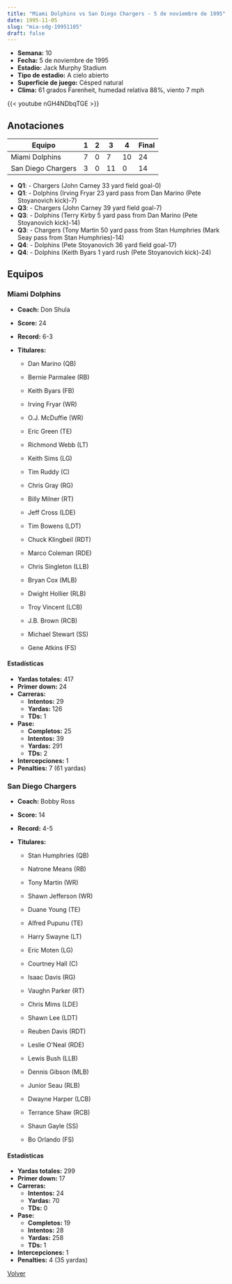 ```yaml
---
title: "Miami Dolphins vs San Diego Chargers - 5 de noviembre de 1995"
date: 1995-11-05
slug: "mia-sdg-19951105"
draft: false
---
```


- **Semana:** 10
- **Fecha:** 5 de noviembre de 1995
- **Estadio:** Jack Murphy Stadium
- **Tipo de estadio:** A cielo abierto
- **Superficie de juego:** Césped natural
- **Clima:** 61 grados Farenheit, humedad relativa 88%, viento 7 mph


{{< youtube nGH4NDbqTGE >}}


## Anotaciones
| Equipo | 1 | 2 | 3 | 4 | Final |
|--------|---|---|---|---|-------|
| Miami Dolphins  | 7 | 0 | 7 | 10  | 24 |
| San Diego Chargers  | 3 | 0 | 11 | 0  | 14 |
- **Q1**:  - Chargers (John Carney 33 yard field goal-0)
- **Q1**:  - Dolphins (Irving Fryar 23 yard pass from Dan Marino (Pete Stoyanovich kick)-7)
- **Q3**:  - Chargers (John Carney 39 yard field goal-7)
- **Q3**:  - Dolphins (Terry Kirby 5 yard pass from Dan Marino (Pete Stoyanovich kick)-14)
- **Q3**:  - Chargers (Tony Martin 50 yard pass from Stan Humphries (Mark Seay pass from Stan Humphries)-14)
- **Q4**:  - Dolphins (Pete Stoyanovich 36 yard field goal-17)
- **Q4**:  - Dolphins (Keith Byars 1 yard rush (Pete Stoyanovich kick)-24)


## Equipos


### Miami Dolphins
* **Coach:** Don Shula
* **Score:** 24
* **Record:** 6-3
* **Titulares:** 

  * Dan Marino (QB) 

  * Bernie Parmalee (RB) 

  * Keith Byars (FB) 

  * Irving Fryar (WR) 

  * O.J. McDuffie (WR) 

  * Eric Green (TE) 

  * Richmond Webb (LT) 

  * Keith Sims (LG) 

  * Tim Ruddy (C) 

  * Chris Gray (RG) 

  * Billy Milner (RT) 

  * Jeff Cross (LDE) 

  * Tim Bowens (LDT) 

  * Chuck Klingbeil (RDT) 

  * Marco Coleman (RDE) 

  * Chris Singleton (LLB) 

  * Bryan Cox (MLB) 

  * Dwight Hollier (RLB) 

  * Troy Vincent (LCB) 

  * J.B. Brown (RCB) 

  * Michael Stewart (SS) 

  * Gene Atkins (FS) 

#### Estadísticas
* **Yardas totales:** 417
* **Primer down:** 24
* **Carreras:**
  * **Intentos:** 29
  * **Yardas:** 126
  * **TDs:** 1
* **Pase:**
  * **Completos:** 25
  * **Intentos:** 39
  * **Yardas:** 291
  * **TDs:** 2
* **Intercepciones:** 1
* **Penalties:** 7 (61 yardas)

### San Diego Chargers
* **Coach:** Bobby Ross
* **Score:** 14
* **Record:** 4-5
* **Titulares:** 

  * Stan Humphries (QB) 

  * Natrone Means (RB) 

  * Tony Martin (WR) 

  * Shawn Jefferson (WR) 

  * Duane Young (TE) 

  * Alfred Pupunu (TE) 

  * Harry Swayne (LT) 

  * Eric Moten (LG) 

  * Courtney Hall (C) 

  * Isaac Davis (RG) 

  * Vaughn Parker (RT) 

  * Chris Mims (LDE) 

  * Shawn Lee (LDT) 

  * Reuben Davis (RDT) 

  * Leslie O'Neal (RDE) 

  * Lewis Bush (LLB) 

  * Dennis Gibson (MLB) 

  * Junior Seau (RLB) 

  * Dwayne Harper (LCB) 

  * Terrance Shaw (RCB) 

  * Shaun Gayle (SS) 

  * Bo Orlando (FS) 

#### Estadísticas
* **Yardas totales:** 299
* **Primer down:** 17
* **Carreras:**
  * **Intentos:** 24
  * **Yardas:** 70
  * **TDs:** 0
* **Pase:**
  * **Completos:** 19
  * **Intentos:** 28
  * **Yardas:** 258
  * **TDs:** 1
* **Intercepciones:** 1
* **Penalties:** 4 (35 yardas)


[Volver](/historia/1995)
